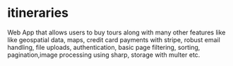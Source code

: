 # itineraries
Web App that allows users to buy tours along with many other features like like geospatial data, maps, credit card payments with stripe, robust email handling, file uploads, authentication, basic page filtering, sorting, pagination,image processing using sharp, storage with multer etc.
